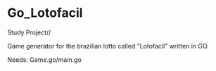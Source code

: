 # Go_Lotofacil

Study Project//

Game generator for the brazilian lotto called "Lotofacil" written in GO. 

Needs:
Game.go/main.go
